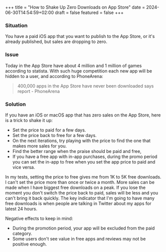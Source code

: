 +++
title = "How to Shake Up Zero Downloads on App Store"
date = 2024-06-30T14:54:59+02:00
draft = false
featured = false
+++

### Situation 

You have a paid iOS app that you want to publish to the App Store, or it's already published, but sales are dropping to zero.

### Issue

Today in the App Store have about 4 million and 1 million of games according to statista. With such huge competition each new app will be hidden to a user, and according to PhoneArena:

> 400,000 apps in the App Store have never been downloaded says report - PhoneArena

### Solution

If you have an iOS or macOS app that has zero sales on the App Store, here is a trick to shake it up:

* Set the price to paid for a few days.
* Set the price back to free for a few days.
* On the next iterations, try playing with the price to find the one that makes more sales for you.
* Find the better range when the praise should be paid and free,
* If you have a free app with in-app purchases, during the promo period you can set the in-app to free when you set the app price to paid and vice versa.

In my tests, setting the price to free gives me from 1K to 5K free downloads. I can't set the price more than once or twice a month. More sales can be made when I have biggest free downloads on a peak. If you lose the moment you don't switch the price back to paid, sales will be less and you can't bring it back quickly. The key indicator that I'm going to have many free downloads is when people are talking in Twitter about my apps for latest 24 hours. 

Negative effects to keep in mind:

* During the promotion period, your app will be excluded from the paid category.
* Some users don't see value in free apps and reviews may not be positive enough.